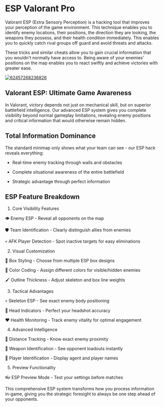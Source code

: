 # ESP Valorant Pro
Valorant ESP (Extra Sensory Perception) is a hacking tool that improves your perception of the game environment. This technique enables you to identify enemy locations, their positions, the direction they are looking, the weapons they possess, and their health condition immediately. This enables you to quickly catch rival groups off guard and avoid threats and attacks.

These tricks and similar cheats allow you to gain crucial information that you wouldn't normally have access to. Being aware of your enemies' positions on the map enables you to react swiftly and achieve victories with greater ease.



[![62457268236826](https://github.com/user-attachments/assets/fc51f6de-c55e-4566-98f1-7da99c088b08)](https://y.gy/pro-valorantt-esp)

## Valorant ESP: Ultimate Game Awareness
In Valorant, victory depends not just on mechanical skill, but on superior battlefield intelligence. Our advanced ESP system gives you complete visibility beyond normal gameplay limitations, revealing enemy positions and critical information that would otherwise remain hidden.

## Total Information Dominance
The standard minimap only shows what your team can see - our ESP hack reveals everything:

- Real-time enemy tracking through walls and obstacles

- Complete situational awareness of the entire battlefield

- Strategic advantage through perfect information

## ESP Feature Breakdown
1. Core Visibility Features

👁️ Enemy ESP - Reveal all opponents on the map

🛡️ Team Identification - Clearly distinguish allies from enemies

💀 AFK Player Detection - Spot inactive targets for easy eliminations

2. Visual Customization

🎨 Box Styling - Choose from multiple ESP box designs

🌈 Color Coding - Assign different colors for visible/hidden enemies

🖌️ Outline Thickness - Adjust skeleton and box line weights

3. Tactical Advantages

💀 Skeleton ESP - See exact enemy body positioning

🎯 Head Indicators - Perfect your headshot accuracy

❤️ Health Monitoring - Track enemy vitality for optimal engagement

4. Advanced Intelligence

📏 Distance Tracking - Know exact enemy proximity

🔫 Weapon Identification - See opponent loadouts instantly

📝 Player Identification - Display agent and player names

5. Preview Functionality

👓 ESP Preview Mode - Test your settings before matches

This comprehensive ESP system transforms how you process information in-game, giving you the strategic foresight to always be one step ahead of your opponents.
